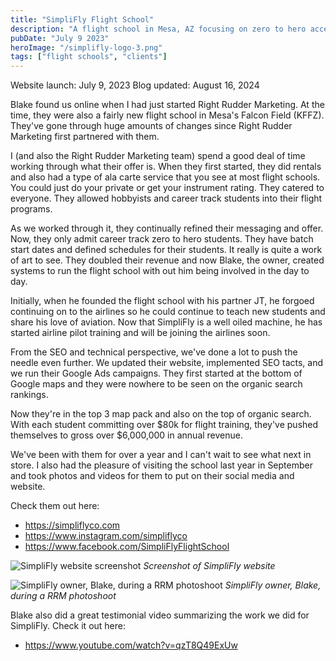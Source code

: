 ```yaml
---
title: "SimpliFly Flight School"
description: "A flight school in Mesa, AZ focusing on zero to hero accelerated pilot programs"
pubDate: "July 9 2023"
heroImage: "/simplifly-logo-3.png"
tags: ["flight schools", "clients"]
---
```


Website launch: July 9, 2023
Blog updated: August 16, 2024

Blake found us online when I had just started Right Rudder Marketing.  At the time, they were also a fairly new flight school in Mesa's Falcon Field (KFFZ). They've gone through huge amounts of changes since Right Rudder Marketing first partnered with them.

I (and also the Right Rudder Marketing team) spend a good deal of time working through what their offer is.  When they first started, they did rentals and also had a type of ala carte service that you see at most flight schools.  You could just do your private or get your instrument rating.  They catered to everyone.  They allowed hobbyists and career track students into their flight programs.

As we worked through it, they continually refined their messaging and offer.  Now, they only admit career track zero to hero students.  They have batch start dates and defined schedules for their students.  It really is quite a work of art to see.  They doubled their revenue and now Blake, the owner, created systems to run the flight school with out him being involved in the day to day.  

Initially, when he founded the flight school with his partner JT, he forgoed continuing on to the airlines so he could continue to teach new students and share his love of aviation.  Now that SimpliFly is a well oiled machine, he has started airline pilot training and will be joining the airlines soon.

From the SEO and technical perspective, we've done a lot to push the needle even further.  We updated their website, implemented SEO tacts, and we run their Google Ads campaigns.  They first started at the bottom of Google maps and they were nowhere to be seen on the organic search rankings.

Now they're in the top 3 map pack and also on the top of organic search.  With each student committing over $80k for flight training, they've pushed themselves to gross over $6,000,000 in annual revenue.

We've been with them for over a year and I can't wait to see what next in store.  I also had the pleasure of visiting the school last year in September and took photos and videos for them to put on their social media and website.

Check them out here:
* https://simpliflyco.com
* https://www.instagram.com/simpliflyco
* https://www.facebook.com/SimpliFlyFlightSchool

![SimpliFly website screenshot](/simplifly-screenshot.png)
*Screenshot of SimpliFly website*

![SimpliFly owner, Blake, during a RRM photoshoot](/blake-simplifly.webp)
*SimpliFly owner, Blake, during a RRM photoshoot*

Blake also did a great testimonial video summarizing the work we did for SimpliFly.  Check it out here:

* https://www.youtube.com/watch?v=qzT8Q49ExUw
